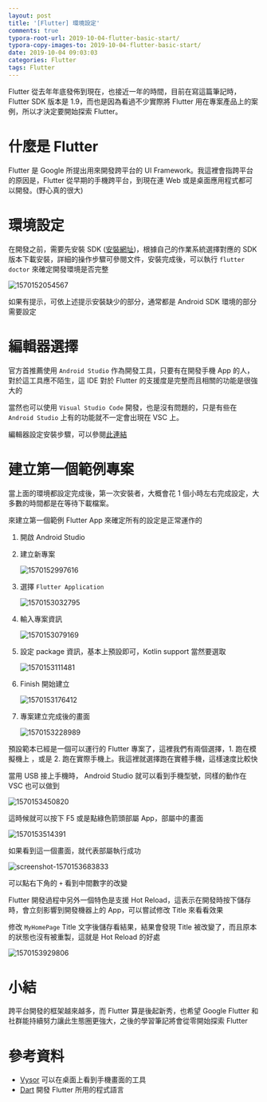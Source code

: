 ```yaml
---
layout: post
title: '[Flutter] 環境設定'
comments: true
typora-root-url: 2019-10-04-flutter-basic-start/
typora-copy-images-to: 2019-10-04-flutter-basic-start/
date: 2019-10-04 09:03:03
categories: Flutter
tags: Flutter
---
```


Flutter 從去年年底發佈到現在，也接近一年的時間，目前在寫這篇筆記時，Flutter SDK 版本是 1.9，而也是因為看過不少實際將 Flutter 用在專案產品上的案例，所以才決定要開始探索 Flutter。

<!-- more -->

# 什麼是 Flutter

Flutter 是 Google 所提出用來開發跨平台的 UI Framework。我這裡會指跨平台的原因是，Flutter 從早期的手機跨平台，到現在連 Web 或是桌面應用程式都可以開發。(野心真的很大)

# 環境設定

在開發之前，需要先安裝 SDK ([安裝網址](https://flutter.dev/docs/get-started/install))，根據自己的作業系統選擇對應的 SDK 版本下載安裝，詳細的操作步驟可參閱文件，安裝完成後，可以執行 `flutter doctor` 來確定開發環境是否完整

![1570152054567](1570152054567.png)

如果有提示，可依上述提示安裝缺少的部分，通常都是 Android SDK 環境的部分需要設定

# 編輯器選擇

官方首推薦使用 `Android Studio` 作為開發工具，只要有在開發手機 App 的人，對於這工具應不陌生，這 IDE 對於 Flutter 的支援度是完整而且相關的功能是很強大的

當然也可以使用 `Visual Studio Code` 開發，也是沒有問題的，只是有些在 `Android Studio` 上有的功能就不一定會出現在 VSC 上。

編輯器設定安裝步驟，可以參閱[此連結](https://flutter.dev/docs/get-started/editor?tab=androidstudio)

# 建立第一個範例專案

當上面的環境都設定完成後，第一次安裝者，大概會花 1 個小時左右完成設定，大多數的時間都是在等待下載檔案。

來建立第一個範例 Flutter App 來確定所有的設定是正常運作的

1. 開啟 Android Studio

2. 建立新專案

   ![1570152997616](1570152997616.png)

3. 選擇 `Flutter Application`

   ![1570153032795](1570153032795.png)

4. 輸入專案資訊

   ![1570153079169](1570153079169.png)

5. 設定 package 資訊，基本上預設即可，Kotlin support 當然要選取

   ![1570153111481](1570153111481.png)

6. Finish 開始建立

   ![1570153176412](1570153176412.png)

7. 專案建立完成後的畫面

   ![1570153228989](1570153228989.png)

預設範本已經是一個可以運行的 Flutter 專案了，這裡我們有兩個選擇，1. 跑在模擬機上 ，或是 2. 跑在實際手機上。我這裡就選擇跑在實體手機，這樣速度比較快

當用 USB 接上手機時， Android Studio 就可以看到手機型號，同樣的動作在  VSC 也可以做到

![1570153450820](1570153450820.png)

這時候就可以按下 F5 或是點綠色箭頭部屬 App，部屬中的畫面

![1570153514391](1570153514391.png)

如果看到這一個畫面，就代表部屬執行成功

![screenshot-1570153683833](screenshot-1570153683833-1570154755283.jpg)

可以點右下角的 `+` 看到中間數字的改變

Flutter 開發過程中另外一個特色是支援 Hot Reload，這表示在開發時按下儲存時，會立刻影響到開發機器上的 App，可以嘗試修改 Title 來看看效果

修改 `MyHomePage` Title 文字後儲存看結果，結果會發現 Title 被改變了，而且原本的狀態也沒有被重製，這就是 Hot Reload 的好處

![1570153929806](1570153929806.png)



# 小結

跨平台開發的框架越來越多，而 Flutter 算是後起新秀，也希望 Google Flutter 和社群能持續努力讓此生態圈更強大，之後的學習筆記將會從零開始探索 Flutter

# 參考資料

* [Vysor](https://chrome.google.com/webstore/detail/vysor/gidgenkbbabolejbgbpnhbimgjbffefm/related) 可以在桌面上看到手機畫面的工具
* [Dart](https://dart.dev/) 開發 Flutter 所用的程式語言



